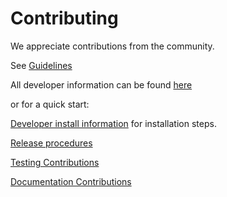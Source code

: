 # Contributing

We appreciate contributions from the community.


See [Guidelines](docs/source/contributing.md)

All developer information can be found [here](https://ipywidgets.readthedocs.io/en/stable/developer_docs.html)

or for a quick start:

[Developer install information](docs/source/dev_install.md) for installation steps.

[Release procedures](docs/source/dev_release.md)

[Testing Contributions](docs/source/dev_testing.md)

[Documentation Contributions](docs/source/dev_docs.md)
